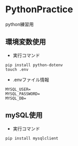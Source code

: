 # PythonPractice
python練習用

## 環境変数使用
* 実行コマンド
```
pip install python-dotenv
touch .env
```
* .envファイル情報
```
MYSQL_USER=
MYSQL_PASSWORD=
MYSQL_DB=
```
## mySQL使用
* 実行コマンド
```
pip install mysqlclient
```
